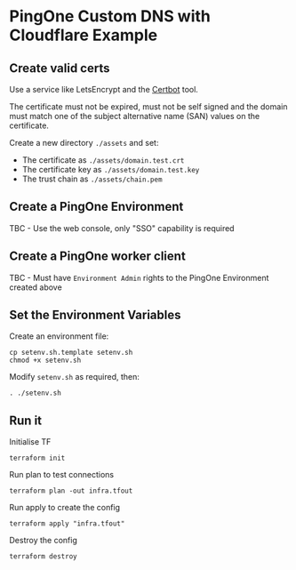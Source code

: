 # PingOne Custom DNS with Cloudflare Example

## Create valid certs

Use a service like LetsEncrypt and the [Certbot](https://certbot.eff.org/) tool.

The certificate must not be expired, must not be self signed and the domain must match one of the subject alternative name (SAN) values on the certificate.

Create a new directory `./assets` and set:
* The certificate as `./assets/domain.test.crt`
* The certificate key as `./assets/domain.test.key`
* The trust chain as `./assets/chain.pem`

## Create a PingOne Environment

TBC - Use the web console, only "SSO" capability is required

## Create a PingOne worker client

TBC - Must have `Environment Admin` rights to the PingOne Environment created above

## Set the Environment Variables

Create an environment file:

```shell
cp setenv.sh.template setenv.sh
chmod +x setenv.sh
```

Modify `setenv.sh` as required, then:

```shell
. ./setenv.sh
```

## Run it

Initialise TF
```shell
terraform init
```

Run plan to test connections
```shell
terraform plan -out infra.tfout
```

Run apply to create the config
```shell
terraform apply "infra.tfout"
```

Destroy the config
```shell
terraform destroy
```